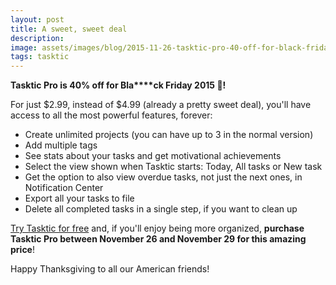 ```yaml
---
layout: post
title: A sweet, sweet deal
description:
image: assets/images/blog/2015-11-26-tasktic-pro-40-off-for-black-friday-2015/tasktic_black_friday.jpg
tags: tasktic
---
```

**Tasktic Pro is 40% off for Bla****ck Friday 2015 🎉!**

For just $2.99, instead of $4.99 (already a pretty sweet deal), you'll have access to all the most powerful features, forever:

-   Create unlimited projects (you can have up to 3 in the normal version)
-   Add multiple tags
-   See stats about your tasks and get motivational achievements
-   Select the view shown when Tasktic starts: Today, All tasks or New task
-   Get the option to also view overdue tasks, not just the next ones, in Notification Center
-   Export all your tasks to file
-   Delete all completed tasks in a single step, if you want to clean up

[Try Tasktic for free](https://geo.itunes.apple.com/us/app/tasktic-manage-your-tasks/id1036139076?mt=8&at=1000l3L9&ct=website) and, if you'll enjoy being more organized, **purchase Tasktic Pro between November 26 and November 29 for this amazing price**!

Happy Thanksgiving to all our American friends!